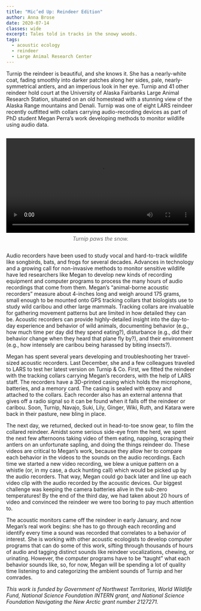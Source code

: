 ```yaml
---
title: "Mic’ed Up: Reindeer Edition"
author: Anna Brose
date: 2020-07-14
classes: wide
excerpt: Tales told in tracks in the snowy woods. 
tags:
  - acoustic ecology
  - reindeer
  - Large Animal Research Center
---
```


Turnip the reindeer is beautiful, and she knows it. She has a nearly-white coat, fading smoothly into darker patches along her sides, pale, nearly-symmetrical antlers, and an imperious look in her eye. Turnip and 41 other reindeer hold court at the University of Alaska Fairbanks Large Animal Research Station, situated on an old homestead with a stunning view of the Alaska Range mountains and Denali. Turnip was one of eight LARS reindeer recently outfitted with collars carrying audio-recording devices as part of PhD student Megan Perra’s work developing methods to monitor wildlife using audio data.

<div style="text-align: center; margin: 2em 0;">
  <video width="100%" max-width="800px" controls>
    <source src="/assets/videos/ReindeerPawingCropped.mp4" type="video/mp4">
    Your browser does not support the video tag.
  </video>
  <p style="font-style: italic; color: #666; margin-top: 0.5em;">
    Turnip paws the snow.
  </p>
</div>

Audio recorders have been used to study vocal and hard-to-track wildlife like songbirds, bats, and frogs for several decades. Advances in technology and a growing call for non-invasive methods to monitor sensitive wildlife have led researchers like Megan to develop new kinds of recording equipment and computer programs to process the many hours of audio recordings that come from them. Megan’s “animal-borne acoustic recorders” measure about 4-inches long and weigh around 175 grams, small enough to be mounted onto GPS tracking collars that biologists use to study wild caribou and other large mammals. Tracking collars are invaluable for gathering movement patterns but are limited in how detailed they can be. Acoustic recorders can provide highly-detailed insight into the day-to-day experience and behavior of wild animals, documenting behavior (e.g., how much time per day did they spend eating?), disturbance (e.g., did their behavior change when they heard that plane fly by?), and their environment (e.g., how intensely are caribou being harassed by biting insects?).

Megan has spent several years developing and troubleshooting her travel-sized acoustic recorders. Last December, she and a few colleagues traveled to LARS to test her latest version on Turnip & Co. First, we fitted the reindeer with the tracking collars carrying Megan’s recorders, with the help of LARS staff. The recorders have a 3D-printed casing which holds the microphone, batteries, and a memory card. The casing is sealed with epoxy and attached to the collars. Each recorder also has an external antenna that gives off a radio signal so it can be found when it falls off the reindeer or caribou. Soon, Turnip, Navajo, Suki, Lily, Ginger, Wiki, Ruth, and Katara were back in their pasture, new bling in place.

The next day, we returned, decked out in head-to-toe snow gear, to film the collared reindeer. Amidst some serious side-eye from the herd, we spent the next few afternoons taking video of them eating, napping, scraping their antlers on an unfortunate sapling, and doing the things reindeer do. These videos are critical to Megan’s work, because they allow her to compare each behavior in the videos to the sounds on the audio recordings. Each time we started a new video recording, we blew a unique pattern on a whistle (or, in my case, a duck hunting call) which would be picked up by the audio recorders. That way, Megan could go back later and line up each video clip with the audio recorded by the acoustic devices. Our biggest challenge was keeping the camera batteries alive in the sub-zero temperatures! By the end of the third day, we had taken about 20 hours of video and convinced the reindeer we were too boring to pay much attention to.

The acoustic monitors came off the reindeer in early January, and now Megan’s real work begins: she has to go through each recording and identify every time a sound was recorded that correlates to a behavior of interest. She is working with other acoustic ecologists to develop computer programs that can do some of this work, sifting through thousands of hours of audio and tagging distinct sounds like reindeer vocalizations, chewing, or urinating. However, the computer programs have to be “taught” what each behavior sounds like, so, for now, Megan will be spending a lot of quality time listening to and categorizing the ambient sounds of Turnip and her comrades.

*This work is funded by Government of Northwest Territories, World Wildlife Fund, National Science Foundation INTERN grant, and National Science Foundation Navigating the New Arctic grant number 2127271.*

